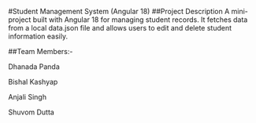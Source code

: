 #Student Management System (Angular 18)
##Project Description
A mini-project built with Angular 18 for managing student records.
It fetches data from a local data.json file and allows users to edit and delete student information easily.

##Team Members:-

Dhanada Panda

Bishal Kashyap

Anjali Singh

Shuvom Dutta

